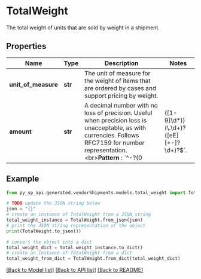 # TotalWeight

The total weight of units that are sold by weight in a shipment.

## Properties

Name | Type | Description | Notes
------------ | ------------- | ------------- | -------------
**unit_of_measure** | **str** | The unit of measure for the weight of items that are ordered by cases and support pricing by weight. | 
**amount** | **str** | A decimal number with no loss of precision. Useful when precision loss is unacceptable, as with currencies. Follows RFC7159 for number representation. &lt;br&gt;**Pattern** : &#x60;^-?(0|([1-9]\\d*))(\\.\\d+)?([eE][+-]?\\d+)?$&#x60;. | 

## Example

```python
from py_sp_api.generated.vendorShipments.models.total_weight import TotalWeight

# TODO update the JSON string below
json = "{}"
# create an instance of TotalWeight from a JSON string
total_weight_instance = TotalWeight.from_json(json)
# print the JSON string representation of the object
print(TotalWeight.to_json())

# convert the object into a dict
total_weight_dict = total_weight_instance.to_dict()
# create an instance of TotalWeight from a dict
total_weight_from_dict = TotalWeight.from_dict(total_weight_dict)
```
[[Back to Model list]](../README.md#documentation-for-models) [[Back to API list]](../README.md#documentation-for-api-endpoints) [[Back to README]](../README.md)


